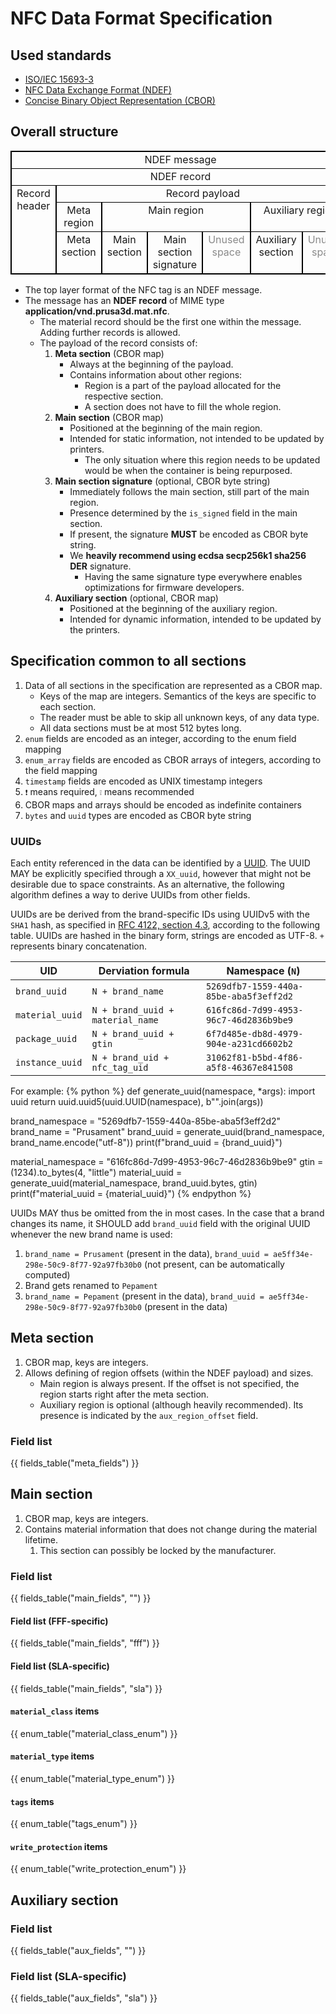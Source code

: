 # NFC Data Format Specification

## Used standards
- [ISO/IEC 15693-3](https://en.wikipedia.org/wiki/ISO/IEC_15693)
- [NFC Data Exchange Format (NDEF)](https://nfc-forum.org/build/specifications/data-exchange-format-ndef-technical-specification/)
- [Concise Binary Object Representation (CBOR)](https://cbor.io/)

## Overall structure
<table class="packet-structure">
   <tr>
      <td colspan=7>NDEF message</td>
   </tr>
   <tr>
      <td colspan=7>NDEF record</td>
   </tr>
   <tr>
      <td rowspan=3>Record header</td>
      <td colspan=6>Record payload</td>
   </tr>
   <tr>
      <td>Meta region</td>
      <td colspan=3>Main region</td>
      <td colspan=2>Auxiliary region</td>
   </tr>
   <tr>
      <td>Meta section</td>
      <td>Main section</td>
      <td>Main section signature</td>
      <td class="unused">Unused space</td>
      <td>Auxiliary section</td>
      <td class="unused">Unused space</td>
   </tr>
</table>
<style>
   .packet-structure tbody {
      border: 2px solid black;
   }
   .packet-structure td {
      vertical-align: top;
      text-align: center;
      border: 1px solid black;
      border-left: 2px solid black;
      border-right: 2px solid black;
   }
   .packet-structure .unused {
      opacity: 50%;
   }
</style>

- The top layer format of the NFC tag is an NDEF message.
- The message has an **NDEF record** of MIME type **application/vnd.prusa3d.mat.nfc**.
   - The material record should be the first one within the message. Adding further records is allowed.
   - The payload of the record consists of:
      1. **Meta section** (CBOR map)
         - Always at the beginning of the payload.
         - Contains information about other regions:
            - Region is a part of the payload allocated for the respective section.
            - A section does not have to fill the whole region.
      1. **Main section** (CBOR map)
         - Positioned at the beginning of the main region.
         - Intended for static information, not intended to be updated by printers.
            - The only situation where this region needs to be updated would be when the container is being repurposed.
      1. **Main section signature** (optional, CBOR byte string)
         - Immediately follows the main section, still part of the main region.
         - Presence determined by the `is_signed` field in the main section.
         - If present, the signature **MUST** be encoded as CBOR byte string.
         - We **heavily recommend using ecdsa secp256k1 sha256 DER** signature.
            - Having the same signature type everywhere enables optimizations for firmware developers.
      1. **Auxiliary section** (optional, CBOR map)
         - Positioned at the beginning of the auxiliary region.
         - Intended for dynamic information, intended to be updated by the printers.

## Specification common to all sections
1. Data of all sections in the specification are represented as a CBOR map.
   - Keys of the map are integers. Semantics of the keys are specific to each section.
   - The reader must be able to skip all unknown keys, of any data type.
   - All data sections must be at most 512 bytes long.
1. `enum` fields are encoded as an integer, according to the enum field mapping
1. `enum_array` fields are encoded as CBOR arrays of integers, according to the field mapping
1. `timestamp` fields are encoded as UNIX timestamp integers
1. `❗` means required, `❕` means recommended
1. CBOR maps and arrays should be encoded as indefinite containers
1. `bytes` and `uuid` types are encoded as CBOR byte string

### UUIDs
Each entity referenced in the data can be identified by a [UUID](https://en.wikipedia.org/wiki/Universally_unique_identifier). The UUID MAY be explicitly specified through a `XX_uuid`, however that might not be desirable due to space constraints. As an alternative, the following algorithm defines a way to derive UUIDs from other fields.

UUIDs are be derived from the brand-specific IDs using UUIDv5 with the `SHA1` hash, as specified in [RFC 4122, section 4.3](https://datatracker.ietf.org/doc/html/rfc4122#section-4.3), according to the following table. UUIDs are hashed in the binary form, strings are encoded as UTF-8. `+` represents binary concatenation.

| UID | Derviation formula | Namespace (`N`) |
| --- | --- | --- |
| `brand_uuid` | `N + brand_name` | `5269dfb7-1559-440a-85be-aba5f3eff2d2` |
| `material_uuid` | `N + brand_uuid + material_name` | `616fc86d-7d99-4953-96c7-46d2836b9be9` |
| `package_uuid` | `N + brand_uuid + gtin` | `6f7d485e-db8d-4979-904e-a231cd6602b2` |
| `instance_uuid` | `N + brand_uid + nfc_tag_uid` | `31062f81-b5bd-4f86-a5f8-46367e841508` |


For example:
{% python %}
def generate_uuid(namespace, *args):
   import uuid
   return uuid.uuid5(uuid.UUID(namespace), b"".join(args))

brand_namespace = "5269dfb7-1559-440a-85be-aba5f3eff2d2"
brand_name = "Prusament"
brand_uuid = generate_uuid(brand_namespace, brand_name.encode("utf-8"))
print(f"brand_uuid = {brand_uuid}")

material_namespace = "616fc86d-7d99-4953-96c7-46d2836b9be9"
gtin = (1234).to_bytes(4, "little")
material_uuid = generate_uuid(material_namespace, brand_uuid.bytes, gtin)
print(f"material_uuid = {material_uuid}")
{% endpython %}

UUIDs MAY thus be omitted from the in most cases. In the case that a brand changes its name, it SHOULD add `brand_uuid` field with the original UUID whenever the new brand name is used:
1. `brand_name = Prusament` (present in the data), `brand_uuid = ae5ff34e-298e-50c9-8f77-92a97fb30b0` (not present, can be automatically computed)
1. Brand gets renamed to `Pepament`
1. `brand_name = Pepament` (present in the data), `brand_uuid = ae5ff34e-298e-50c9-8f77-92a97fb30b0` (present in the data)

## Meta section
1. CBOR map, keys are integers.
1. Allows defining of region offsets (within the NDEF payload) and sizes.
   - Main region is always present. If the offset is not specified, the region starts right after the meta section.
   - Auxiliary region is optional (although heavily recommended). Its presence is indicated by the `aux_region_offset` field.

### Field list
{{ fields_table("meta_fields") }}

## Main section
1. CBOR map, keys are integers.
1. Contains material information that does not change during the material lifetime.
   1. This section can possibly be locked by the manufacturer.

### Field list
{{ fields_table("main_fields", "") }}

#### Field list (FFF-specific)
{{ fields_table("main_fields", "fff") }}

#### Field list (SLA-specific)
{{ fields_table("main_fields", "sla") }}

#### `material_class` items
{{ enum_table("material_class_enum") }}

#### `material_type` items
{{ enum_table("material_type_enum") }}

#### `tags` items
{{ enum_table("tags_enum") }}

#### `write_protection` items
{{ enum_table("write_protection_enum") }}

## Auxiliary section

### Field list
{{ fields_table("aux_fields", "") }}

### Field list (SLA-specific)
{{ fields_table("aux_fields", "sla") }}
